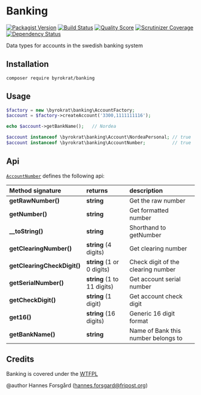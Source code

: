 Banking
=======

[![Packagist Version](https://img.shields.io/packagist/v/byrokrat/banking.svg?style=flat-square)](https://packagist.org/packages/byrokrat/banking)
[![Build Status](https://img.shields.io/travis/byrokrat/banking/master.svg?style=flat-square)](https://travis-ci.org/byrokrat/banking)
[![Quality Score](https://img.shields.io/scrutinizer/g/byrokrat/banking.svg?style=flat-square)](https://scrutinizer-ci.com/g/byrokrat/banking)
[![Scrutinizer Coverage](https://img.shields.io/scrutinizer/coverage/g/byrokrat/banking.svg?style=flat-square)](https://scrutinizer-ci.com/g/byrokrat/banking/?branch=master)
[![Dependency Status](https://img.shields.io/gemnasium/byrokrat/banking.svg?style=flat-square)](https://gemnasium.com/byrokrat/banking)

Data types for accounts in the swedish banking system

Installation
------------
```shell
composer require byrokrat/banking
```

Usage
-----
```php
$factory = new \byrokrat\banking\AccountFactory;
$account = $factory->createAccount('3300,1111111116');

echo $account->getBankName();   // Nordea

$account instanceof \byrokrat\banking\Account\NordeaPersonal; // true
$account instanceof \byrokrat\banking\AccountNumber;          // true
```

Api
---
[`AccountNumber`](/src/AccountNumber.php) defines the following api:

Method signature            | returns                     | description
:-------------------------- | :-------------------------- | :------------------------------------------
**getRawNumber()**          | **string**                  | Get the raw number
**getNumber()**             | **string**                  | Get formatted number
**__toString()**            | **string**                  | Shorthand to getNumber
**getClearingNumber()**     | **string** (4 digits)       | Get clearing number
**getClearingCheckDigit()** | **string** (1 or 0 digits)  | Check digit of the clearing number
**getSerialNumber()**       | **string** (1 to 11 digits) | Get account serial number
**getCheckDigit()**         | **string** (1 digit)        | Get account check digit
**get16()**                 | **string** (16 digits)      | Generic 16 digit format
**getBankName()**           | **string**                  | Name of Bank this number belongs to

Credits
-------
Banking is covered under the [WTFPL](http://www.wtfpl.net/)

@author Hannes Forsgård (hannes.forsgard@fripost.org)
